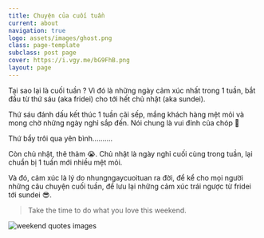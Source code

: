 ```yaml
---
title: Chuyện của cuối tuần
current: about
navigation: true
logo: assets/images/ghost.png
class: page-template
subclass: post page
cover: https://i.vgy.me/bG9FhB.png
layout: page
---
```


Tại sao lại là cuối tuần ? Vì đó là những ngày cảm xúc nhất trong 1 tuần, bắt đầu từ thứ sáu (aka fridei) cho tới hết chủ nhật (aka sundei).

Thứ sáu đánh dấu kết thúc 1 tuần cãi sếp, mắng khách hàng mệt mỏi và mong chờ những ngày nghỉ sắp đến. Nói chung là vui đỉnh của chóp 🤪

Thứ bẩy trôi qua yên bình..........

Còn chủ nhật, thê thảm 😭. Chủ nhật là ngày nghỉ cuối cùng trong tuần, lại chuẩn bị 1 tuần mới nhiều mệt mỏi.

Và đó, cảm xúc là lý do nhungngaycuoituan ra đời, để kể cho mọi người những câu chuyện cuối tuần, để lưu lại những cảm xúc trái ngược từ fridei tới sundei 😎.

> Take the time to do what you love this weekend.

![weekend quotes images](https://imgk.timesnownews.com/story/Weekend_iStock_1200.jpg?tr=w-600,h-450,fo-auto)